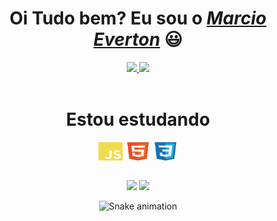 <div>
  <h1 align="center">Oi Tudo bem? Eu sou o <a href="[https://www.linkedin.com/in/MarcioEverton/](https://www.linkedin.com/in/marcio-everton-927581161/)"><i>Marcio Everton</i></a> 😃️</h1>


<div align="center">
  <a href="https://github.com/MarcioEverton">
    <img height="150em" src="https://github-readme-stats.vercel.app/api?username=MarcioEverton&count_private=true&include_all_commits=true&show_icons=true&theme=dracula&hide_border=false&show_owner=true"/>
    <img height="150em" src="https://github-readme-stats.vercel.app/api/top-langs/?username=MarcioEverton&theme=dracula&hide_border=false&&layout=compact"/>
  </a>
</div>

<div align="center" valign="top"><br>
<h1 align="center">Estou estudando</h1>
 <img align="center" alt="Js" height="30" width="40" src="https://raw.githubusercontent.com/devicons/devicon/master/icons/javascript/javascript-plain.svg">
 <img align="center" alt="HTML" height="30" width="40" src="https://raw.githubusercontent.com/devicons/devicon/master/icons/html5/html5-original.svg">
<img align="center" alt="CSS" height="30" width="40" src="https://raw.githubusercontent.com/devicons/devicon/master/icons/css3/css3-original.svg">
</div><br>

<div align="center">
  
  <a href="https://www.linkedin.com/in/marcio-everton-927581161/" target="_blank"><img src="https://img.shields.io/badge/-LinkedIn-%230077B5?style=for-the-badge&logo=linkedin&logoColor=white" target="_blank"></a> 
  <a href="mailto:marciohxd@gmail.com"><img src="https://img.shields.io/badge/-Gmail-%23333?style=for-the-badge&logo=gmail&logoColor=white" target="_blank"></a>
</div>

<div align="center">
  
  ![Snake animation](https://github.com/MarcioEverton/MarcioEverton/blob/output/github-contribution-grid-snake.svg)
  
</div>
